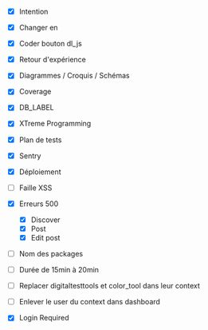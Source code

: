 - [x] Intention
- [x] Changer <a> en <form>
- [x] Coder bouton dl_js
- [x] Retour d'expérience
- [x] Diagrammes / Croquis / Schémas
- [x] Coverage
- [x] DB_LABEL
- [x] XTreme Programming
- [x] Plan de tests
- [x] Sentry
- [x] Déploiement

- [ ] Faille XSS
- [x] Erreurs 500
  - [x] Discover
  - [x] Post
  - [x] Edit post
- [ ] Nom des packages
- [ ] Durée de 15min à 20min
- [ ] Replacer digitaltesttools et color_tool dans leur context
- [ ] Enlever le user du context dans dashboard
- [x] Login Required
